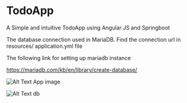 # TodoApp
A Simple and intuitive TodoApp using Angular JS and Springboot

The database connection used in MariaDB. Find the connection url in resources/ application.yml file

The following link for setting up mariadb instance

https://mariadb.com/kb/en/library/create-database/

![Alt Text](TodoApp/src/main/webapp/images/todoApp.PNG)
App image

![Alt Text](TodoApp/src/main/webapp/images/mariadb.PNG)
db 
